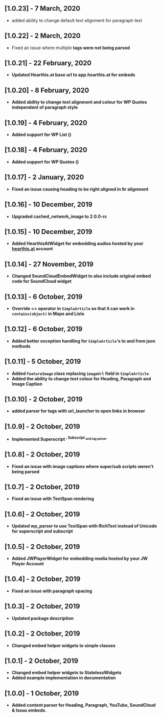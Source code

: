 ## [1.0.23] - 7 March, 2020

* added ability to change default text alignment for paragraph text

## [1.0.22] - 2 March, 2020

* Fixed an issue where multiple <strong> tags were not being parsed

## [1.0.21] - 22 February, 2020

* Updated Hearthis.at base url to app.hearthis.at for embeds

## [1.0.20] - 8 February, 2020

* Added ability to change text alignment and colour for WP Quotes independent of paragraph style

## [1.0.19] - 4 February, 2020

* Added support for WP List (<!-- wp:list -->)

## [1.0.18] - 4 February, 2020

* Added support for WP Quotes (<!-- wp:quote -->)

## [1.0.17] - 2 January, 2020

* Fixed an issue causing heading to be right aligned in ltr alignment

## [1.0.16] - 10 December, 2019

* Upgraded cached_network_image to 2.0.0-rc

## [1.0.15] - 10 December, 2019

* Added HearthisAtWidget for embedding audios hosted by your [hearthis.at](https://hearthis.at) account

## [1.0.14] - 27 November, 2019

* Changed SoundCloudEmbedWidget to also include original embed code for SoundCloud widget

## [1.0.13] - 6 October, 2019

* Override == operator in `SimpleArticle` so that it can work in `contains(object)` in Maps and Lists

## [1.0.12] - 6 October, 2019

* Added better exception handling for `SimpleArticle`'s to and from json methods

## [1.0.11] - 5 October, 2019

* Added `FeatureImage` class replacing `imageUrl` field in `SimpleArticle`
* Added the ability to change text colour for Heading, Paragraph and Image Caption

## [1.0.10] - 2 October, 2019

* added parser for <a> tags with url_launcher to open links in browser

## [1.0.9] - 2 October, 2019

* Implemented Superscript <sup>, Subscript <sub> and <strong> tag parser

## [1.0.8] - 2 October, 2019

* Fixed an issue with image captions where super/sub scripts weren't being parsed

## [1.0.7] - 2 October, 2019

* Fixed an issue with TextSpan rendering

## [1.0.6] - 2 October, 2019

* Updated wp_parser to use TextSpan with RichText instead of Unicode for superscript and subscript

## [1.0.5] - 2 October, 2019

* Added JWPlayerWidget for embedding media hosted by your JW Player Account

## [1.0.4] - 2 October, 2019

* Fixed an issue with paragraph spacing

## [1.0.3] - 2 October, 2019

* Updated package description

## [1.0.2] - 2 October, 2019

* Changed embed helper widgets to simple classes

## [1.0.1] - 2 October, 2019

* Changed embed helper widgets to StatelessWidgets
* Added example implementation in documentation

## [1.0.0] - 1 October, 2019

* Added content parser for Heading, Paragraph, YouTube, SoundCloud & Issuu embeds.
